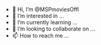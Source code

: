 - 👋 Hi, I’m @MSPmoviesOffl
- 👀 I’m interested in ...
- 🌱 I’m currently learning ...
- 💞️ I’m looking to collaborate on ...
- 📫 How to reach me ...

<!---
MSPmoviesOffl/MSPmoviesOffl is a ✨ special ✨ repository because its `README.md` (this file) appears on your GitHub profile.
You can click the Preview link to take a look at your changes.
--->
